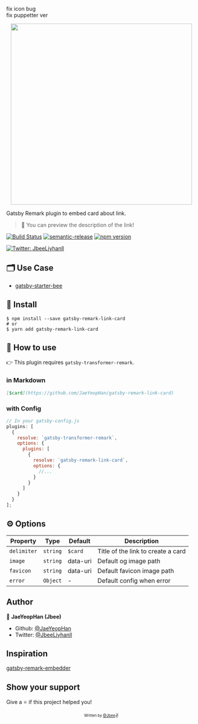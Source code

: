 fix icon bug  
fix puppetter ver

<div align="center">
  <img src="./assets/logo.png" width="480px" />
</div>

Gatsby Remark plugin to embed card about link.

> 👀 You can preview the description of the link!

[![Build Status](https://travis-ci.org/JaeYeopHan/gatsby-remark-link-card.svg?branch=master)](https://travis-ci.org/JaeYeopHan/gatsby-remark-link-card)
[![semantic-release](https://img.shields.io/badge/%20%20%F0%9F%93%A6%F0%9F%9A%80-semantic--release-e10079.svg)](https://github.com/semantic-release/semantic-release)
[![npm version](https://badge.fury.io/js/gatsby-remark-link-card.svg)](https://badge.fury.io/js/gatsby-remark-link-card)

<p>
  <a href="https://twitter.com/JbeeLjyhanll">
    <img alt="Twitter: JbeeLjyhanll" src="https://img.shields.io/twitter/follow/JbeeLjyhanll.svg?style=social" target="_blank" />
  </a>
</p>

## 🗂 Use Case

- [gatsby-starter-bee](https://github.com/JaeYeopHan/gatsby-starter-bee)

## 🚚 Install

```
$ npm install --save gatsby-remark-link-card
# or
$ yarn add gatsby-remark-link-card
```

## 🚀 How to use

👉 This plugin requires `gatsby-transformer-remark`.

### in Markdown

```md
[$card](https://github.com/JaeYeopHan/gatsby-remark-link-card)
```

### with Config

```js
// In your gatsby-config.js
plugins: [
  {
    resolve: `gatsby-transformer-remark`,
    options: {
      plugins: [
        {
          resolve: `gatsby-remark-link-card`,
          options: {
            //...
          }
        }
      ]
    }
  }
];
```

## ⚙ Options

| Property       | Type                                  | Default  | Description                                                |
| -------------- | ------------------------------------- | -------- | ---------------------------------------------------------- |
| `delimiter`       | `string`                              | `$card`      | Title of the link to create a card |
| `image`       | `string`                              | data-uri      | Default og image path |
| `favicon`       | `string`                              | data-uri      | Default favicon image path |
| `error`       | `Object`                              | -      | Default config when error |

## Author

👤 **JaeYeopHan (Jbee)**

- Github: [@JaeYeopHan](https://github.com/JaeYeopHan)
- Twitter: [@JbeeLjyhanll](https://twitter.com/JbeeLjyhanll)

## Inspiration

[gatsby-remark-embedder](https://github.com/MichaelDeBoey/gatsby-remark-embedder)

## Show your support

Give a ⭐️ if this project helped you!

<div align="center">

<sub><sup>Written by <a href="https://github.com/JaeYeopHan">@Jbee</a></sup></sub><small>✌</small>

</div>

